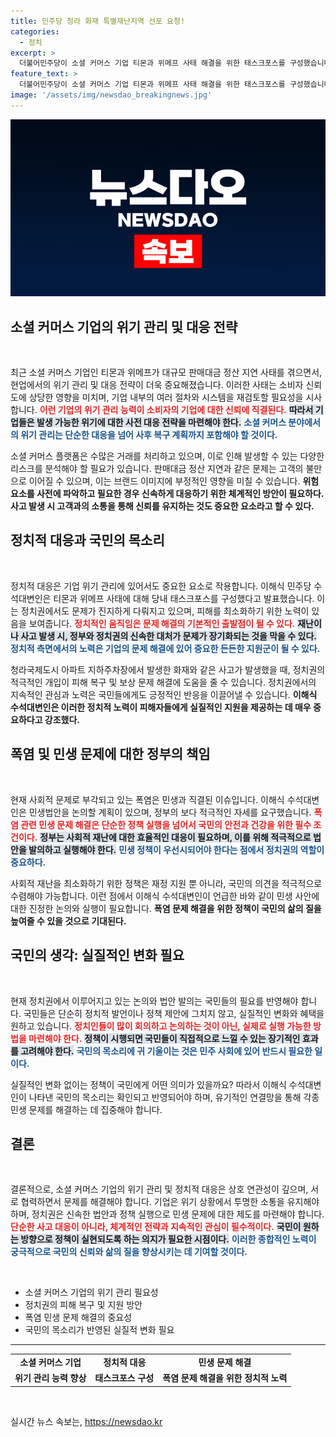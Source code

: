 ```yaml
---
title: 민주당 청라 화재 특별재난지역 선포 요청!
categories:
  - 정치
excerpt: >
  더불어민주당이 소셜 커머스 기업 티몬과 위메프 사태 해결을 위한 태스크포스를 구성했습니다. 청라 아파트 화재 피해 복구를 위한 특별재난지역 선포도 건의하며 적극적인 지원에 나섭니다. 클릭을 통해 더 알아보세요!
feature_text: >
  더불어민주당이 소셜 커머스 기업 티몬과 위메프 사태 해결을 위한 태스크포스를 구성했습니다. 청라 아파트 화재 피해 복구를 위한 특별재난지역 선포도 건의하며 적극적인 지원에 나섭니다. 클릭을 통해 더 알아보세요!
image: '/assets/img/newsdao_breakingnews.jpg'
---
```


<p><img src="/assets/img/newsdao_breakingnews.jpg" alt="implanttips 속보" /></p>

<h2 data-ke-size="size26">소셜 커머스 기업의 위기 관리 및 대응 전략</h2>

<p data-ke-size="size16">&nbsp;</p>

<p>최근 소셜 커머스 기업인 티몬과 위메프가 대규모 판매대금 정산 지연 사태를 겪으면서, 현업에서의 위기 관리 및 대응 전략이 더욱 중요해졌습니다. 이러한 사태는 소비자 신뢰도에 상당한 영향을 미치며, 기업 내부의 여러 절차와 시스템을 재검토할 필요성을 시사합니다. <b><span style="color: #ee2323;">이런 기업의 위기 관리 능력이 소비자의 기업에 대한 신뢰에 직결된다.</span></b> <b><span style="background-color: #21538527;">따라서 기업들은 발생 가능한 위기에 대한 사전 대응 전략을 마련해야 한다.</span></b> <b><span style="color: #1a5490;">소셜 커머스 분야에서의 위기 관리는 단순한 대응을 넘어 사후 복구 계획까지 포함해야 할 것이다.</span></b></p>

<p>소셜 커머스 플랫폼은 수많은 거래를 처리하고 있으며, 이로 인해 발생할 수 있는 다양한 리스크를 분석해야 할 필요가 있습니다. 판매대금 정산 지연과 같은 문제는 고객의 불만으로 이어질 수 있으며, 이는 브랜드 이미지에 부정적인 영향을 미칠 수 있습니다. <b>위험 요소를 사전에 파악하고 필요한 경우 신속하게 대응하기 위한 체계적인 방안이 필요하다.</b> <b>사고 발생 시 고객과의 소통을 통해 신뢰를 유지하는 것도 중요한 요소라고 할 수 있다.</b></p>

<h2 data-ke-size="size26">정치적 대응과 국민의 목소리</h2>

<p data-ke-size="size16">&nbsp;</p>

<p>정치적 대응은 기업 위기 관리에 있어서도 중요한 요소로 작용합니다. 이해식 민주당 수석대변인은 티몬과 위메프 사태에 대해 당내 태스크포스를 구성했다고 발표했습니다. 이는 정치권에서도 문제가 진지하게 다뤄지고 있으며, 피해를 최소화하기 위한 노력이 있음을 보여줍니다. <b><span style="color: #ee2323;">정치적인 움직임은 문제 해결의 기본적인 출발점이 될 수 있다.</span></b> <b><span style="background-color: #21538527;">재난이나 사고 발생 시, 정부와 정치권의 신속한 대처가 문제가 장기화되는 것을 막을 수 있다.</span></b> <b><span style="color: #1a5490;">정치적 측면에서의 노력은 기업의 문제 해결에 있어 중요한 든든한 지원군이 될 수 있다.</span></b></p>

<p>청라국제도시 아파트 지하주차장에서 발생한 화재와 같은 사고가 발생했을 때, 정치권의 적극적인 개입이 피해 복구 및 보상 문제 해결에 도움을 줄 수 있습니다. 정치권에서의 지속적인 관심과 노력은 국민들에게도 긍정적인 반응을 이끌어낼 수 있습니다. <b>이해식 수석대변인은 이러한 정치적 노력이 피해자들에게 실질적인 지원을 제공하는 데 매우 중요하다고 강조했다.</b></p>

<h2 data-ke-size="size26">폭염 및 민생 문제에 대한 정부의 책임</h2>

<p data-ke-size="size16">&nbsp;</p>

<p>현재 사회적 문제로 부각되고 있는 폭염은 민생과 직결된 이슈입니다. 이해식 수석대변인은 민생법안을 논의할 계획이 있으며, 정부의 보다 적극적인 자세를 요구했습니다. <b><span style="color: #ee2323;">폭염 관련 민생 문제 해결은 단순한 정책 실행을 넘어서 국민의 안전과 건강을 위한 필수 조건이다.</span></b> <b><span style="background-color: #21538527;">정부는 사회적 재난에 대한 효율적인 대응이 필요하며, 이를 위해 적극적으로 법안을 발의하고 실행해야 한다.</span></b> <b><span style="color: #1a5490;">민생 정책이 우선시되어야 한다는 점에서 정치권의 역할이 중요하다.</span></b></p>

<p>사회적 재난을 최소화하기 위한 정책은 재정 지원 뿐 아니라, 국민의 의견을 적극적으로 수렴해야 가능합니다. 이런 점에서 이해식 수석대변인이 언급한 바와 같이 민생 사안에 대한 진정한 논의와 실행이 필요합니다. <b>폭염 문제 해결을 위한 정책이 국민의 삶의 질을 높여줄 수 있을 것으로 기대된다.</b></p>

<h2 data-ke-size="size26">국민의 생각: 실질적인 변화 필요</h2>

<p data-ke-size="size16">&nbsp;</p>

<p>현재 정치권에서 이루어지고 있는 논의와 법안 발의는 국민들의 필요를 반영해야 합니다. 국민들은 단순히 정치적 발언이나 정책 제안에 그치지 않고, 실질적인 변화와 혜택을 원하고 있습니다. <b><span style="color: #ee2323;">정치인들이 많이 회의하고 논의하는 것이 아닌, 실제로 실행 가능한 방법을 마련해야 한다.</span></b> <b><span style="background-color: #21538527;">정책이 시행되면 국민들이 직접적으로 느낄 수 있는 장기적인 효과를 고려해야 한다.</span></b> <b><span style="color: #1a5490;">국민의 목소리에 귀 기울이는 것은 민주 사회에 있어 반드시 필요한 일이다.</span></b></p>

<p>실질적인 변화 없이는 정책이 국민에게 어떤 의미가 있을까요? 따라서 이해식 수석대변인이 나타낸 국민의 목소리는 확인되고 반영되어야 하며, 유기적인 연결망을 통해 각종 민생 문제를 해결하는 데 집중해야 합니다.</p>

<h2 data-ke-size="size26">결론</h2>

<p data-ke-size="size16">&nbsp;</p>

<p>결론적으로, 소셜 커머스 기업의 위기 관리 및 정치적 대응은 상호 연관성이 깊으며, 서로 협력하면서 문제를 해결해야 합니다. 기업은 위기 상황에서 투명한 소통을 유지해야 하며, 정치권은 신속한 법안과 정책 실행으로 민생 문제에 대한 제도를 마련해야 합니다. <b><span style="color: #ee2323;">단순한 사고 대응이 아니라, 체계적인 전략과 지속적인 관심이 필수적이다.</span></b> <b><span style="background-color: #21538527;">국민이 원하는 방향으로 정책이 실현되도록 하는 의지가 필요한 시점이다.</span></b> <b><span style="color: #1a5490;">이러한 종합적인 노력이 궁극적으로 국민의 신뢰와 삶의 질을 향상시키는 데 기여할 것이다.</span></b></p>

<p data-ke-size="size16">&nbsp;</p>

<ul>
  <li>소셜 커머스 기업의 위기 관리 필요성</li>
  <li>정치권의 피해 복구 및 지원 방안</li>
  <li>폭염 민생 문제 해결의 중요성</li>
  <li>국민의 목소리가 반영된 실질적 변화 필요</li>
</ul>

<hr />

<table style="width: 100%;">
  <tr>
    <td style="text-align: center; height: 17px;"><b>소셜 커머스 기업</b></td>
    <td style="text-align: center; height: 17px;"><b>정치적 대응</b></td>
    <td style="text-align: center; height: 17px;"><b>민생 문제 해결</b></td>
  </tr>
  <tr>
    <td style="text-align: center; height: 17px;"><b>위기 관리 능력 향상</b></td>
    <td style="text-align: center; height: 17px;"><b>태스크포스 구성</b></td>
    <td style="text-align: center; height: 17px;"><b>폭염 문제 해결을 위한 정치적 노력</b></td>
  </tr>
</table>

<p data-ke-size="size16">&nbsp;</p>
실시간 뉴스 속보는, <a href="https://newsdao.kr" rel="dofollow">https://newsdao.kr</a>


